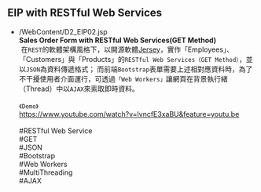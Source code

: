 ## EIP with RESTful Web Services

* /WebContent/D2_EIP02.jsp
  <br>
  **Sales Order Form with RESTful Web Services(GET Method)**
  <br>
  在`REST`的軟體架構風格下，以開源軟體[Jersey](https://jersey.github.io/index.html)，實作「Employees」、「Customers」與「Products」的`RESTful Web Services（GET Method）`，並以`JSON`為資料傳遞格式；
  而前端`Bootstrap`表單需要上述相對應資料時，為了不干擾使用者介面運行，可透過`「Web Workers」`讓網頁在背景執行緒（Thread）中以`AJAX`來索取即時資料。
  <br>
  <br>
  `《Demo》`
  <br>
  https://www.youtube.com/watch?v=lvncfE3xaBU&feature=youtu.be
  <br>
  <br>
  #RESTful Web Service<br>#GET<br>#JSON<br>#Bootstrap<br>#Web Workers<br>#MultiThreading<br>#AJAX
